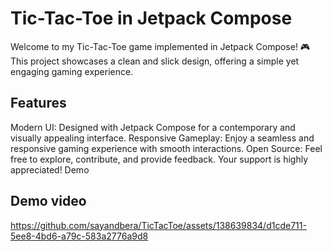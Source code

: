 # Tic-Tac-Toe in Jetpack Compose
Welcome to my Tic-Tac-Toe game implemented in Jetpack Compose! 🎮 This project showcases a clean and slick design, offering a simple yet engaging gaming experience.

## Features
Modern UI: Designed with Jetpack Compose for a contemporary and visually appealing interface.
Responsive Gameplay: Enjoy a seamless and responsive gaming experience with smooth interactions.
Open Source: Feel free to explore, contribute, and provide feedback. Your support is highly appreciated!
Demo

## Demo video

https://github.com/sayandbera/TicTacToe/assets/138639834/d1cde711-5ee8-4bd6-a79c-583a2776a9d8

